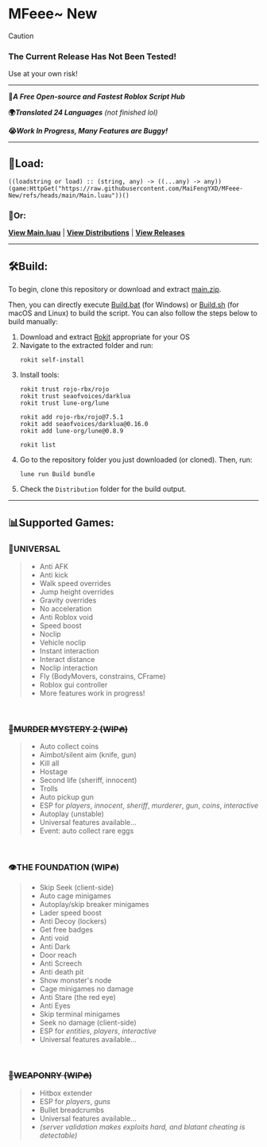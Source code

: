 # MFeee~ New

>[!CAUTION]
>### The Current Release Has Not Been Tested!
>Use at your own risk!

---

**🚀*A Free Open-source and Fastest Roblox Script Hub***

**🌍*Translated 24 Languages*** *(not finished lol)*

**😭*Work In Progress, Many Features are Buggy!***

---

## 💾Load:
```luau
((loadstring or load) :: (string, any) -> ((...any) -> any))
(game:HttpGet("https://raw.githubusercontent.com/MaiFengYXD/MFeee-New/refs/heads/main/Main.luau"))()
```
### 👾Or:
**[View Main.luau](./Main.luau)** | **[View Distributions](./Distribution)** | **[View Releases](https://github.com/MaiFengYXD/MFeee-New/releases)**

---

## 🛠️Build:
To begin, clone this repository or download and extract [main.zip](https://github.com/MaiFengYXD/MFeee-New/archive/refs/heads/main.zip).

Then, you can directly execute [Build.bat](./Build.bat) (for Windows) or [Build.sh](./Build.sh) (for macOS and Linux) to build the script. You can also follow the steps below to build manually:

1. Download and extract [Rokit](https://github.com/rojo-rbx/rokit/releases) appropriate for your OS
2. Navigate to the extracted folder and run:
    ```
    rokit self-install
    ```
3. Install tools:
    ```
    rokit trust rojo-rbx/rojo
    rokit trust seaofvoices/darklua
    rokit trust lune-org/lune

    rokit add rojo-rbx/rojo@7.5.1
    rokit add seaofvoices/darklua@0.16.0
    rokit add lune-org/lune@0.8.9

    rokit list
    ```
4. Go to the repository folder you just downloaded (or cloned). Then, run:
    ```
    lune run Build bundle
    ```
5. Check the `Distribution` folder for the build output.

---

## 📊Supported Games:
### 🧩UNIVERSAL
>- Anti AFK
>- Anti kick
>- Walk speed overrides
>- Jump height overrides
>- Gravity overrides
>- No acceleration
>- Anti Roblox void
>- Speed boost
>- Noclip
>- Vehicle noclip
>- Instant interaction
>- Interact distance
>- Noclip interaction
>- Fly (BodyMovers, constrains, CFrame)
>- Roblox gui controller
>- More features work in progress!

<br>

### ~~🔪MURDER MYSTERY 2 (WIP🔥)~~
>- Auto collect coins
>- Aimbot/silent aim (knife, gun)
>- Kill all
>- Hostage
>- Second life (sheriff, innocent)
>- Trolls
>- Auto pickup gun
>- ESP for *players*, *innocent*, *sheriff*, *murderer*, *gun*, *coins*, *interactive*
>- Autoplay (unstable)
>- Universal features available...
>- Event: auto collect rare eggs
<br>

### 👁️THE FOUNDATION (WIP🔥)
>- Skip Seek (client-side)
>- Auto cage minigames
>- Autoplay/skip breaker minigames
>- Lader speed boost
>- Anti Decoy (lockers)
>- Get free badges
>- Anti void
>- Anti Dark
>- Door reach
>- Anti Screech
>- Anti death pit
>- Show monster's node
>- Cage minigames no damage
>- Anti Stare (the red eye)
>- Anti Eyes
>- Skip terminal minigames
>- Seek no damage (client-side)
>- ESP for *entities*, *players*, *interactive*
>- Universal features available...
<br>

### ~~🔫WEAPONRY (WIP🔥)~~
>- Hitbox extender
>- ESP for *players*, *guns*
>- Bullet breadcrumbs
>- Universal features available...
>- *(server validation makes exploits hard, and blatant cheating is detectable)*
<br>
